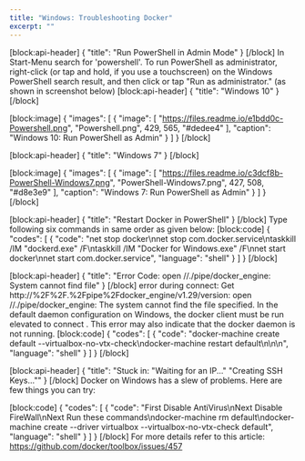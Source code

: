 ```yaml
---
title: "Windows: Troubleshooting Docker"
excerpt: ""
---
```

[block:api-header]
{
  "title": "Run PowerShell in Admin Mode"
}
[/block]
In Start-Menu search for 'powershell'. To run PowerShell as administrator, right-click (or tap and hold, if you use a touchscreen) on the Windows PowerShell search result, and then click or tap "Run as administrator." (as shown in screenshot below)
[block:api-header]
{
  "title": "Windows 10"
}
[/block]

[block:image]
{
  "images": [
    {
      "image": [
        "https://files.readme.io/e1bdd0c-Powershell.png",
        "Powershell.png",
        429,
        565,
        "#dedee4"
      ],
      "caption": "Windows 10: Run PowerShell as Admin"
    }
  ]
}
[/block]

[block:api-header]
{
  "title": "Windows 7"
}
[/block]

[block:image]
{
  "images": [
    {
      "image": [
        "https://files.readme.io/c3dcf8b-PowerShell-Windows7.png",
        "PowerShell-Windows7.png",
        427,
        508,
        "#d8e3e9"
      ],
      "caption": "Windows 7: Run PowerShell as Admin"
    }
  ]
}
[/block]

[block:api-header]
{
  "title": "Restart Docker in PowerShell"
}
[/block]
Type following six commands in same order as given below:
[block:code]
{
  "codes": [
    {
      "code": "net stop docker\nnet stop com.docker.service\ntaskkill /IM \"dockerd.exe\" /F\ntaskkill /IM \"Docker for Windows.exe\" /F\nnet start docker\nnet start com.docker.service",
      "language": "shell"
    }
  ]
}
[/block]

[block:api-header]
{
  "title": "Error Code: open //./pipe/docker_engine: System cannot find file"
}
[/block]
error during connect: Get http://%2F%2F.%2Fpipe%2Fdocker_engine/v1.29/version: open //./pipe/docker_engine: The system cannot find the file specified. In the default daemon configuration on Windows, the docker client must be run elevated to connect . This error may also indicate that the docker daemon is not running.
[block:code]
{
  "codes": [
    {
      "code": "docker-machine create default --virtualbox-no-vtx-check\ndocker-machine restart default\n\n\n",
      "language": "shell"
    }
  ]
}
[/block]

[block:api-header]
{
  "title": "Stuck in: \"Waiting for an IP...\" \"Creating SSH Keys...\""
}
[/block]
Docker on Windows has a slew of problems. Here are few things you can try:

[block:code]
{
  "codes": [
    {
      "code": "First Disable AntiVirus\nNext Disable FireWall\nNext Run these commands\ndocker-machine rm default\ndocker-machine create --driver virtualbox --virtualbox-no-vtx-check default",
      "language": "shell"
    }
  ]
}
[/block]
For more details refer to this article: https://github.com/docker/toolbox/issues/457